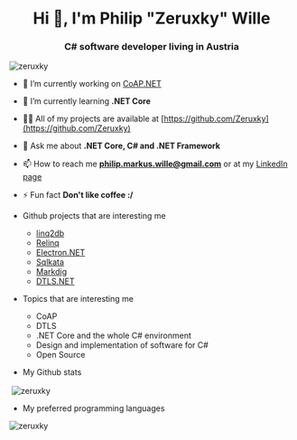 <h1 align="center">Hi 👋, I'm Philip "Zeruxky" Wille</h1>
<h3 align="center">C# software developer living in Austria</h3>

<p align="left"> <img src="https://komarev.com/ghpvc/?username=zeruxky" alt="zeruxky" /> </p>

- 🔭 I’m currently working on [CoAP.NET](https://github.com/world-direct/CoAP.NET)

- 🌱 I’m currently learning **.NET Core**

- 👨‍💻 All of my projects are available at [https://github.com/Zeruxky](https://github.com/Zeruxky)

- 💬 Ask me about **.NET Core, C# and .NET Framework**

- 📫 How to reach me **philip.markus.wille@gmail.com** or at my <a href="https://linkedin.com/in/philip-wille" target="blank">LinkedIn page</a>

- ⚡ Fun fact **Don't like coffee :/**

- Github projects that are interesting me
  - <a href="https://github.com/linq2db/linq2db" target="blank" />linq2db</a>
  - <a href="https://github.com/re-motion/Relinq" target="blank" />Relinq</a>
  - <a href="https://github.com/ElectronNET/Electron.NET" target="blank" />Electron.NET</a>
  - <a href="https://github.com/sqlkata/querybuilder" target="blank" />Sqlkata</a>
  - <a href="https://github.com/xoofx/markdig" target="blank" />Markdig</a>
  - <a href="https://github.com/CreatorDev/DTLS.Net" target="blank" />DTLS.NET</a>
  
- Topics that are interesting me
  - CoAP
  - DTLS
  - .NET Core and the whole C# environment
  - Design and implementation of software for C#
  - Open Source

- My Github stats

<p>&nbsp;<img align="center" src="https://github-readme-stats.vercel.app/api?username=zeruxky&show_icons=true" alt="zeruxky" /></p>

- My preferred programming languages

<p>&nbsp;<img align="left" src="https://github-readme-stats.vercel.app/api/top-langs/?username=zeruxky&layout=compact&hide=html" alt="zeruxky" /></p>
